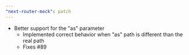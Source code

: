 ```yaml
---
"next-router-mock": patch
---
```


- Better support for the "as" parameter
  - Implemented correct behavior when "as" path is different than the real path
  - Fixes #89
